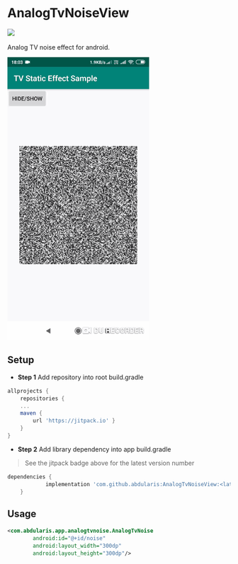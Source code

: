 # AnalogTvNoiseView

[![](https://jitpack.io/v/abdularis/AnalogTvNoiseView.svg)](https://jitpack.io/#abdularis/AnalogTvNoiseView)

Analog TV noise effect for android.

![ ](preview.gif  "Preview")

## Setup
- **Step 1** Add repository into root build.gradle

~~~gradle
allprojects {
    repositories {
    ...
    maven {
        url 'https://jitpack.io' }
    }
}
~~~

- **Step 2** Add library dependency into app build.gradle

> See the jitpack badge above for the latest version number

~~~gradle
dependencies {
	        implementation 'com.github.abdularis:AnalogTvNoiseView:<latest-version>'
	}
~~~

## Usage

~~~xml
<com.abdularis.app.analogtvnoise.AnalogTvNoise
        android:id="@+id/noise"
        android:layout_width="300dp"
        android:layout_height="300dp"/>
~~~